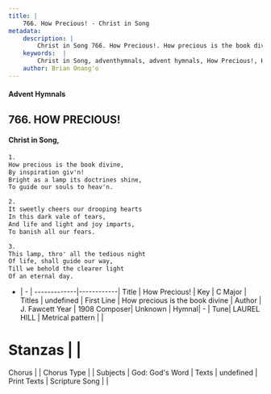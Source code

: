 ```yaml
---
title: |
    766. How Precious! - Christ in Song
metadata:
    description: |
        Christ in Song 766. How Precious!. How precious is the book divine, By inspiration giv'n! Bright as a lamp its doctrines shine, To guide our souls to heav'n.
    keywords:  |
        Christ in Song, adventhymnals, advent hymnals, How Precious!, How precious is the book divine. 
    author: Brian Onang'o
---
```


#### Advent Hymnals
## 766. HOW PRECIOUS!
####  Christ in Song,

```txt
1.
How precious is the book divine,
By inspiration giv'n!
Bright as a lamp its doctrines shine,
To guide our souls to heav'n.

2.
It sweetly cheers our drooping hearts
In this dark vale of tears,
And life and light and joy imparts,
To banish all our fears.

3.
This lamp, thro' all the tedious night
Of life, shall guide our way,
Till we behold the clearer light
Of an eternal day.

```

- |   -  |
-------------|------------|
Title | How Precious! |
Key | C Major |
Titles | undefined |
First Line | How precious is the book divine |
Author | J. Fawcett
Year | 1908
Composer| Unknown |
Hymnal|  - |
Tune| LAUREL HILL |
Metrical pattern | |
# Stanzas |  |
Chorus |  |
Chorus Type |  |
Subjects | God: God's Word |
Texts | undefined |
Print Texts | 
Scripture Song |  |
    
